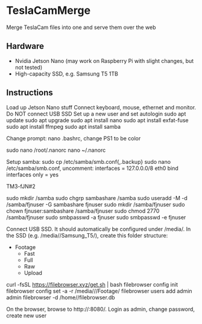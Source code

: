 # TeslaCamMerge
Merge TeslaCam files into one and serve them over the web

## Hardware

* Nvidia Jetson Nano (may work on Raspberry Pi with slight changes, but not tested)
* High-capacity SSD, e.g. Samsung T5 1TB

## Instructions
Load up Jetson Nano stuff
Connect keyboard, mouse, ethernet and monitor. Do NOT connect USB SSD
Set up a new user and set autologin
sudo apt update
sudo apt upgrade
sudo apt install nano
sudo apt install exfat-fuse
sudo apt install ffmpeg
sudo apt install samba

Change prompt: nano .bashrc, change PS1 to be color

sudo nano /root/.nanorc
nano ~/.nanorc

Setup samba:
sudo cp /etc/samba/smb.conf{,.backup}
sudo nano /etc/samba/smb.conf, uncomment:
	interfaces = 127.0.0.0/8 eth0
	bind interfaces only = yes

TM3-fJN#2

sudo mkdir /samba
sudo chgrp sambashare /samba
sudo useradd -M -d /samba/fjnuser -G sambashare fjnuser
sudo mkdir /samba/fjnuser
sudo chown fjnuser:sambashare /samba/fjnuser
sudo chmod 2770 /samba/fjnuser
sudo smbpasswd -a fjnuser
sudo smbpasswd -e fjnuser

Connect USB SSD. It should automatically be configured under /media/<userid>. 
In the SSD (e.g. /media/<userid>/Samsung_T5/), create this folder structure:
- Footage
	- Fast
	- Full
	- Raw
	- Upload

curl -fsSL https://filebrowser.xyz/get.sh | bash
filebrowser config init
filebrowser config set -a <LAN IP> -r /media/<userid>/<drivename>/Footage/
filebrowser users add admin admin
filebrowser -d /home/<userid>/filebrowser.db

On the browser, browse to http://<LAN IP>:8080/. 
Login as admin, change password, create new user
